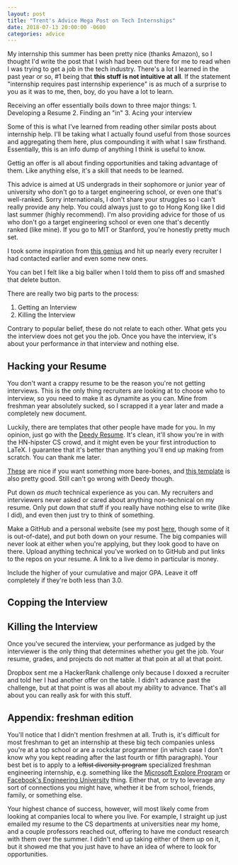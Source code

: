 ```yaml
---
layout: post
title: "Trent's Advice Mega Post on Tech Internships"
date: 2018-07-13 20:00:00 -0600
categories: advice
---
```


My internship this summer has been pretty nice (thanks Amazon), so I thought I'd write the post that I wish had been out there for me to read when I was trying to get a job in the tech industry. There's a lot I learned in the past year or so, #1 being that **this stuff is not intuitive at all**. If the statement "internship requires past internship experience" is as much of a surprise to you as it was to me, then, boy, do you have a lot to learn.

Receiving an offer essentially boils down to three major things:
    1. Developing a Resume
    2. Finding an "in"
    3. Acing your interview

Some of this is what I've learned from reading other similar posts about internship help. I'll be taking what I actually found useful from those sources and aggregating them here, plus compounding it with what I saw firsthand. Essentially, this is an info dump of anything I think is useful to know.

Gettig an offer is all about finding opportunities and taking advantage of them. Like anything else, it's a skill that needs to be learned.

This advice is aimed at US undergrads in their sophomore or junior year of university who don't go to a target engineering school, or even one that's well-ranked.  Sorry internationals, I don't share your struggles so I can't really provide any help. You could always just to go to Hong Kong like I did last summer (highly recommend). I'm also providing advice for those of us who don't go a target engineering school or even one that's decently ranked (like mine). If you go to MIT or Stanford, you're honestly pretty much set.

I took some inspiration from [this genius](https://medium.freecodecamp.org/how-doing-something-i-love-landed-me-a-top-tier-tech-internship-fe78d8b74e48) and hit up nearly every recruiter I had contacted earlier and even some new ones.

You can bet I felt like a big baller when I told them to piss off and smashed that delete button.

There are really two big parts to the process:
1. Getting an Interview
2. Killing the Interview

Contrary to popular belief, these do not relate to each other. What gets you the interview does not get you the job. Once you have the interview, it's about your performance *in* that interview and nothing else.

## Hacking your Resume

You don't want a crappy resume to be the reason you're not getting interviews. This is the only thing recruiters are looking at to choose who to interview, so you need to make it as dynamite as you can. Mine from freshman year absolutely sucked, so I scrapped it a year later and made a completely new document.

Luckily, there are templates that other people have made for you. In my opinion, just go with the [Deedy Resume](https://github.com/deedy/Deedy-Resume). It's clean, it'll show you're in with the HN-hipster CS crowd, and it might even be your first introduction to LaTeX. I guarantee that it's better than anything you'll end up making from scratch. You can thank me later.

[These](https://www.rpi.edu/dept/arc/training/latex/resumes/) 
are nice if you want something more bare-bones, and [this template](https://www.latextemplates.com/template/friggeri-resume-cv) is also pretty good. Still can't go wrong with Deedy though.

Put down *as much* technical experience as you can. My recruiters and interviewers never asked or cared about anything non-technical on my resume. Only put down that stuff if you really have nothing else to write (like I did), and even then just try to think of something.

Make a GitHub and a personal website (see my post [here](https://trentandraka.me/guide/2017/09/09/personal-site-guide.html), though some of it is out-of-date), and put both down on your resume. The big companies will never look at either when you're applying, but they look good to have on there. Upload anything technical you've worked on to GitHub and put links to the repos on your resume. A link to a live demo in particular is money.

Include the higher of your cumulative and major GPA. Leave it off completely if they're both less than 3.0.

## Copping the Interview

## Killing the Interview

Once you've secured the interview, your performance as judged by the interviewer is the only thing that determines whether you get the job. Your resume, grades, and projects do not matter at that poin at all at that point.

Dropbox sent me a HackerRank challenge only because I doxxed a recruiter and told her I had another offer on the table. I didn't advance past the challenge, but at that point is was all about my ability to advance. That's all about you can really ask for with this stuff.

## Appendix: freshman edition

You'll notice that I didn't mention freshmen at all. Truth is, it's difficult for most freshman to get an internship at these big tech companies unless you're at a top school or are a rockstar programmer (in which case I don't know why you kept reading after the last fourth or fifth paragraph). Your best bet is to apply to a ~~leftist diversity program~~ specialized freshman engineering internship, e.g. something like the [Microsoft Explore Program](https://careers.microsoft.com/students/explore) or [Facebook's Engineering University](https://www.facebook.com/careers/university/fbueng) thing. Either that, or try to leverage any sort of connections you might have, whether it be from school, friends, family, or something else.

Your highest chance of success, however, will most likely come from looking at companies local to where you live. For example, I straight up just emailed my resume to the CS departments at universities near my home, and a couple professors reached out, offering to have me conduct research with them over the summer. I didn't end up taking either of them up on it, but it showed me that you just have to have an idea of where to look for opportunities.